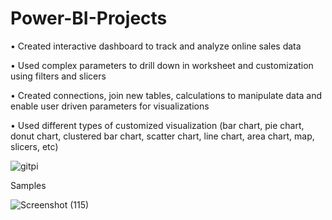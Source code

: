 # Power-BI-Projects

• Created interactive dashboard to track and analyze online sales data

• Used complex parameters to drill down in worksheet and
customization using filters and slicers

• Created connections, join new tables, calculations to manipulate
data and enable user driven parameters for visualizations

• Used different types of customized
visualization (bar chart, pie chart, donut chart,
clustered bar chart, scatter chart, line chart,
area chart, map, slicers, etc)

![gitpi](https://user-images.githubusercontent.com/118007169/225159350-c05c9d90-ddda-41bb-917f-5712575229f0.png)

Samples

![Screenshot (115)](https://user-images.githubusercontent.com/118007169/225758316-32983325-5fe5-462b-8148-133355909148.png)
